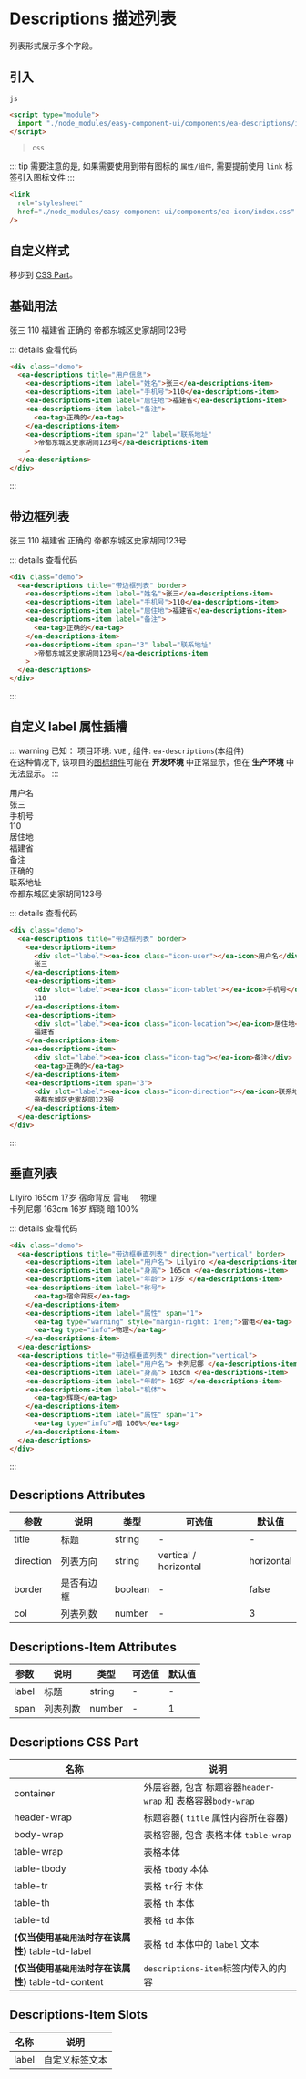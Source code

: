 <script setup>
import { onMounted } from 'vue'

onMounted(() => {
    // import('../index.js')
    import('../components/ea-descriptions/index.js')
    import('../components/ea-descriptions-item/index.js')
    import('../components/ea-tag/index.js')

    import('./index.scss')
    import('../components/ea-icon/index.css')
})
</script>

# Descriptions 描述列表

列表形式展示多个字段。

## 引入

`js`

```html
<script type="module">
  import "./node_modules/easy-component-ui/components/ea-descriptions/index.js";
</script>
```

> `css`

::: tip
需要注意的是, 如果需要使用到带有图标的 `属性/组件`, 需要提前使用 `link` 标签引入图标文件
:::

```html
<link
  rel="stylesheet"
  href="./node_modules/easy-component-ui/components/ea-icon/index.css"
/>
```

## 自定义样式

移步到 [CSS Part](#descriptions-css-part)。

## 基础用法

<div class="demo">
    <ea-descriptions title="用户信息">
        <ea-descriptions-item label="姓名">张三</ea-descriptions-item>
        <ea-descriptions-item label="手机号">110</ea-descriptions-item>
        <ea-descriptions-item label="居住地">福建省</ea-descriptions-item>
        <ea-descriptions-item label="备注">
            <ea-tag>正确的</ea-tag>
        </ea-descriptions-item>
        <ea-descriptions-item span="2" label="联系地址">帝都东城区史家胡同123号</ea-descriptions-item>
    </ea-descriptions>
</div>

::: details 查看代码

```html
<div class="demo">
  <ea-descriptions title="用户信息">
    <ea-descriptions-item label="姓名">张三</ea-descriptions-item>
    <ea-descriptions-item label="手机号">110</ea-descriptions-item>
    <ea-descriptions-item label="居住地">福建省</ea-descriptions-item>
    <ea-descriptions-item label="备注">
      <ea-tag>正确的</ea-tag>
    </ea-descriptions-item>
    <ea-descriptions-item span="2" label="联系地址"
      >帝都东城区史家胡同123号</ea-descriptions-item
    >
  </ea-descriptions>
</div>
```

:::

## 带边框列表

<div class="demo">
    <ea-descriptions title="带边框列表" border>
        <ea-descriptions-item label="姓名">张三</ea-descriptions-item>
        <ea-descriptions-item label="手机号">110</ea-descriptions-item>
        <ea-descriptions-item label="居住地">福建省</ea-descriptions-item>
        <ea-descriptions-item label="备注">
            <ea-tag>正确的</ea-tag>
        </ea-descriptions-item>
        <ea-descriptions-item span="3" label="联系地址">帝都东城区史家胡同123号</ea-descriptions-item>
    </ea-descriptions>
</div>

::: details 查看代码

```html
<div class="demo">
  <ea-descriptions title="带边框列表" border>
    <ea-descriptions-item label="姓名">张三</ea-descriptions-item>
    <ea-descriptions-item label="手机号">110</ea-descriptions-item>
    <ea-descriptions-item label="居住地">福建省</ea-descriptions-item>
    <ea-descriptions-item label="备注">
      <ea-tag>正确的</ea-tag>
    </ea-descriptions-item>
    <ea-descriptions-item span="3" label="联系地址"
      >帝都东城区史家胡同123号</ea-descriptions-item
    >
  </ea-descriptions>
</div>
```

:::

## 自定义 label 属性插槽

::: warning
已知： 项目环境: `VUE` , 组件: `ea-descriptions`(本组件) <br>
在这种情况下, 该项目的[图标组件](./ea-icon.md)可能在 **开发环境** 中正常显示，但在 **生产环境** 中无法显示。
:::

<div class="demo">
  <ea-descriptions title="带边框列表" border>
    <ea-descriptions-item>
      <div slot="label"><i class="icon-user"></i>用户名</div>
      张三
    </ea-descriptions-item>
    <ea-descriptions-item>
      <div slot="label"><ea-icon class="icon-tablet"></ea-icon>手机号</div>
      110
    </ea-descriptions-item>
    <ea-descriptions-item>
      <div slot="label"><ea-icon class="icon-location"></ea-icon>居住地</div>
      福建省
    </ea-descriptions-item>
    <ea-descriptions-item>
      <div slot="label"><ea-icon class="icon-tag"></ea-icon>备注</div>
      <ea-tag>正确的</ea-tag>
    </ea-descriptions-item>
    <ea-descriptions-item span="3">
      <div slot="label"><ea-icon class="icon-direction"></ea-icon>联系地址</div>
      帝都东城区史家胡同123号
    </ea-descriptions-item>
  </ea-descriptions>
</div>

::: details 查看代码

```html
<div class="demo">
  <ea-descriptions title="带边框列表" border>
    <ea-descriptions-item>
      <div slot="label"><ea-icon class="icon-user"></ea-icon>用户名</div>
      张三
    </ea-descriptions-item>
    <ea-descriptions-item>
      <div slot="label"><ea-icon class="icon-tablet"></ea-icon>手机号</div>
      110
    </ea-descriptions-item>
    <ea-descriptions-item>
      <div slot="label"><ea-icon class="icon-location"></ea-icon>居住地</div>
      福建省
    </ea-descriptions-item>
    <ea-descriptions-item>
      <div slot="label"><ea-icon class="icon-tag"></ea-icon>备注</div>
      <ea-tag>正确的</ea-tag>
    </ea-descriptions-item>
    <ea-descriptions-item span="3">
      <div slot="label"><ea-icon class="icon-direction"></ea-icon>联系地址</div>
      帝都东城区史家胡同123号
    </ea-descriptions-item>
  </ea-descriptions>
</div>
```

:::

## 垂直列表

<div class="demo">
  <ea-descriptions title="带边框垂直列表" direction="vertical" border>
      <ea-descriptions-item label="用户名">
        Lilyiro
      </ea-descriptions-item>
      <ea-descriptions-item label="身高">
        165cm
      </ea-descriptions-item>
      <ea-descriptions-item label="年龄">
        17岁
      </ea-descriptions-item>
      <ea-descriptions-item label="称号">
        <ea-tag>宿命背反</ea-tag>
      </ea-descriptions-item>
      <ea-descriptions-item label="属性" span="1">
        <ea-tag type="warning" style="margin-right: 1rem;">雷电</ea-tag>
        <ea-tag type="info">物理</ea-tag>
      </ea-descriptions-item>
  </ea-descriptions>

  <br> 
  
  <ea-descriptions title="带边框垂直列表" direction="vertical">
      <ea-descriptions-item label="用户名">
        卡列尼娜
      </ea-descriptions-item>
      <ea-descriptions-item label="身高">
        163cm
      </ea-descriptions-item>
      <ea-descriptions-item label="年龄">
        16岁
      </ea-descriptions-item>
      <ea-descriptions-item label="机体">
        <ea-tag>辉晓</ea-tag>
      </ea-descriptions-item>
      <ea-descriptions-item label="属性" span="1">
        <ea-tag type="info">暗 100%</ea-tag>
      </ea-descriptions-item>
  </ea-descriptions>
</div>

::: details 查看代码

```html
<div class="demo">
  <ea-descriptions title="带边框垂直列表" direction="vertical" border>
    <ea-descriptions-item label="用户名"> Lilyiro </ea-descriptions-item>
    <ea-descriptions-item label="身高"> 165cm </ea-descriptions-item>
    <ea-descriptions-item label="年龄"> 17岁 </ea-descriptions-item>
    <ea-descriptions-item label="称号">
      <ea-tag>宿命背反</ea-tag>
    </ea-descriptions-item>
    <ea-descriptions-item label="属性" span="1">
      <ea-tag type="warning" style="margin-right: 1rem;">雷电</ea-tag>
      <ea-tag type="info">物理</ea-tag>
    </ea-descriptions-item>
  </ea-descriptions>
  <ea-descriptions title="带边框垂直列表" direction="vertical">
    <ea-descriptions-item label="用户名"> 卡列尼娜 </ea-descriptions-item>
    <ea-descriptions-item label="身高"> 163cm </ea-descriptions-item>
    <ea-descriptions-item label="年龄"> 16岁 </ea-descriptions-item>
    <ea-descriptions-item label="机体">
      <ea-tag>辉晓</ea-tag>
    </ea-descriptions-item>
    <ea-descriptions-item label="属性" span="1">
      <ea-tag type="info">暗 100%</ea-tag>
    </ea-descriptions-item>
  </ea-descriptions>
</div>
```

:::

## Descriptions Attributes

| 参数      | 说明       | 类型    | 可选值                | 默认值     |
| --------- | ---------- | ------- | --------------------- | ---------- |
| title     | 标题       | string  | -                     | -          |
| direction | 列表方向   | string  | vertical / horizontal | horizontal |
| border    | 是否有边框 | boolean | -                     | false      |
| col       | 列表列数   | number  | -                     | 3          |

## Descriptions-Item Attributes

| 参数  | 说明     | 类型   | 可选值 | 默认值 |
| ----- | -------- | ------ | ------ | ------ |
| label | 标题     | string | -      | -      |
| span  | 列表列数 | number | -      | 1      |

## Descriptions CSS Part

| 名称                                                  | 说明                                                        |
| ----------------------------------------------------- | ----------------------------------------------------------- |
| container                                             | 外层容器, 包含 标题容器`header-wrap` 和 表格容器`body-wrap` |
| header-wrap                                           | 标题容器( `title` 属性内容所在容器)                         |
| body-wrap                                             | 表格容器, 包含 表格本体 `table-wrap`                        |
| table-wrap                                            | 表格本体                                                    |
| table-tbody                                           | 表格 `tbody` 本体                                           |
| table-tr                                              | 表格 `tr`行 本体                                            |
| table-th                                              | 表格 `th` 本体                                              |
| table-td                                              | 表格 `td` 本体                                              |
| **(仅当使用`基础用法`时存在该属性)** table-td-label   | 表格 `td` 本体中的 `label` 文本                             |
| **(仅当使用`基础用法`时存在该属性)** table-td-content | `descriptions-item`标签内传入的内容                         |

## Descriptions-Item Slots

| 名称  | 说明           |
| ----- | -------------- |
| label | 自定义标签文本 |
